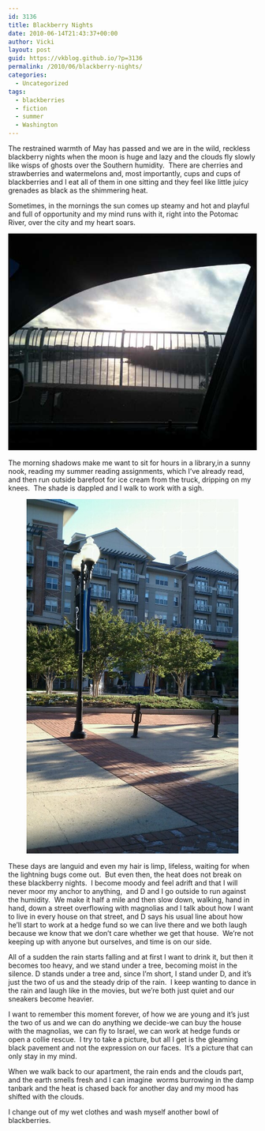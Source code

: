 ```yaml
---
id: 3136
title: Blackberry Nights
date: 2010-06-14T21:43:37+00:00
author: Vicki
layout: post
guid: https://vkblog.github.io/?p=3136
permalink: /2010/06/blackberry-nights/
categories:
  - Uncategorized
tags:
  - blackberries
  - fiction
  - summer
  - Washington
---
```

The restrained warmth of May has passed and we are in the wild, reckless blackberry nights when the moon is huge and lazy and the clouds fly slowly like wisps of ghosts over the Southern humidity.  There are cherries and strawberries and watermelons and, most importantly, cups and cups of blackberries and I eat all of them in one sitting and they feel like little juicy grenades as black as the shimmering heat.

Sometimes, in the mornings the sun comes up steamy and hot and playful and full of opportunity and my mind runs with it, right into the Potomac River, over the city and my heart soars.

[<img class="aligncenter size-full wp-image-3143" title="77656060" src="https://raw.githubusercontent.com/vkblog/vkblog.github.io/master/public/img/2010/06/77656060.jpg" alt="" width="584" height="439" />](https://raw.githubusercontent.com/vkblog/vkblog.github.io/master/public/img/2010/06/77656060.jpg)

The morning shadows make me want to sit for hours in a library,in a sunny nook, reading my summer reading assignments, which I&#8217;ve already read, and then run outside barefoot for ice cream from the truck, dripping on my knees.  The shade is dappled and I walk to work with a sigh.

<p style="text-align: center;">
  <img class="aligncenter" src="https://raw.githubusercontent.com/vkblog/vkblog.github.io/master/public/img/2010/06/wpid-IMAG0005.jpg" alt="image" width="430" height="718" />
</p>

These days are languid and even my hair is limp, lifeless, waiting for when the lightning bugs come out.  But even then, the heat does not break on these blackberry nights.  I become moody and feel adrift and that I will never moor my anchor to anything,  and D and I go outside to run against the humidity.  We make it half a mile and then slow down, walking, hand in hand, down a street overflowing with magnolias and I talk about how I want to live in every house on that street, and D says his usual line about how he&#8217;ll start to work at a hedge fund so we can live there and we both laugh because we know that we don&#8217;t care whether we get that house.  We&#8217;re not keeping up with anyone but ourselves, and time is on our side.

All of a sudden the rain starts falling and at first I want to drink it, but then it becomes too heavy, and we stand under a tree, becoming moist in the silence. D stands under a tree and, since I&#8217;m short, I stand under D, and it&#8217;s just the two of us and the steady drip of the rain.  I keep wanting to dance in the rain and laugh like in the movies, but we&#8217;re both just quiet and our sneakers become heavier.

I want to remember this moment forever, of how we are young and it&#8217;s just the two of us and we can do anything we decide-we can buy the house with the magnolias, we can fly to Israel, we can work at hedge funds or open a collie rescue.  I try to take a picture, but all I get is the gleaming black pavement and not the expression on our faces.  It&#8217;s a picture that can only stay in my mind.

When we walk back to our apartment, the rain ends and the clouds part, and the earth smells fresh and I can imagine  worms burrowing in the damp tanbark and the heat is chased back for another day and my mood has shifted with the clouds.

I change out of my wet clothes and wash myself another bowl of blackberries.